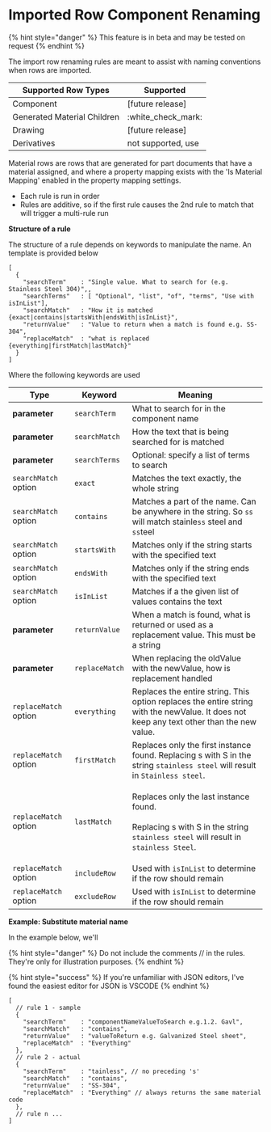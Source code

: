 # Imported Row Component Renaming

{% hint style="danger" %}
This feature is in beta and may be tested on request
{% endhint %}

The import row renaming rules are meant to assist with naming conventions when rows are imported.

| Supported Row Types         | Supported            |
| --------------------------- | -------------------- |
| Component                   | \[future release]    |
| Generated Material Children | :white\_check\_mark: |
| Drawing                     | \[future release]    |
| Derivatives                 | not supported, use   |

Material rows are rows that are generated for part documents that have a material assigned, and where a property mapping exists with the 'Is Material Mapping' enabled in the property mapping settings.



* Each rule is run in order
* Rules are additive, so if the first rule causes the 2nd rule to match that will trigger a multi-rule run

**Structure of a rule**&#x20;

The structure of a rule depends on keywords to manipulate the name. An template is provided below

```
[
  {  
    "searchTerm"    : "Single value. What to search for (e.g. Stainless Steel 304)",,
    "searchTerms"   : [ "Optional", "list", "of", "terms", "Use with isInList"],
    "searchMatch"   : "How it is matched {exact|contains|startsWith|endsWith|isInList}",
    "returnValue"   : "Value to return when a match is found e.g. SS-304",
    "replaceMatch"  : "what is replaced {everything|firstMatch|lastMatch}" 
  }
]
```

Where the following keywords are used

| Type                  | Keyword         | Meaning                                                                                                                                                         |
| --------------------- | --------------- | --------------------------------------------------------------------------------------------------------------------------------------------------------------- |
| **parameter**         | `searchTerm`    | What to search for in the component name                                                                                                                        |
| **parameter**         | `searchMatch`   | How the text that is being searched for is matched                                                                                                              |
| **parameter**         | `searchTerms`   | Optional: specify a list of terms to search                                                                                                                     |
| `searchMatch` option  | `exact`         | Matches the text exactly, the whole string                                                                                                                      |
| `searchMatch` option  | `contains`      | Matches a part of the name. Can be anywhere in the string. So `ss` will match stainle`ss` steel and `ss`teel                                                    |
| `searchMatch` option  | `startsWith`    | Matches only if the string starts with the specified text                                                                                                       |
| `searchMatch` option  | `endsWith`      | Matches only if the string ends with the specified text                                                                                                         |
| `searchMatch` option  | `isInList`      | Matches if a the given list of values contains the text                                                                                                         |
| **parameter**         | `returnValue`   | When a match is found, what is returned or used as a replacement value. This must be a string                                                                   |
| **parameter**         | `replaceMatch`  | When replacing the oldValue with the newValue, how is replacement handled                                                                                       |
| `replaceMatch` option | `everything`    | Replaces the entire string. This option replaces the entire string with the newValue. It does not keep any text other than the new value.                       |
| `replaceMatch` option | `firstMatch`    | Replaces only the first instance found. Replacing s with S in the string `stainless steel` will result in `Stainless steel`.                                    |
| `replaceMatch` option | `lastMatch`     | <p>Replaces only the last instance found.<br><br>Replacing s with S in the string <code>stainless steel</code> will result in <code>stainless Steel</code>.</p> |
| `replaceMatch` option | `includeRow`    | Used with `isInList` to determine if the row should remain                                                                                                      |
| `replaceMatch` option | `excludeRow`    | Used with `isInList` to determine if the row should remain                                                                                                      |

**Example: Substitute material name**&#x20;

In the example below, we'll

{% hint style="danger" %}
Do not include the comments // in the rules. They're only for illustration purposes.
{% endhint %}

{% hint style="success" %}
If you're unfamiliar with JSON editors, I've found the easiest editor for JSON is VSCODE&#x20;
{% endhint %}

```json5
[
  // rule 1 - sample
  {  
    "searchTerm"    : "componentNameValueToSearch e.g.1.2. Gavl",
    "searchMatch"   : "contains",
    "returnValue"   : "valueToReturn e.g. Galvanized Steel sheet",
    "replaceMatch"  : "Everything" 
  },
  // rule 2 - actual
  {  
    "searchTerm"    : "tainless", // no preceding 's'
    "searchMatch"   : "contains",
    "returnValue"   : "SS-304",
    "replaceMatch"  : "Everything" // always returns the same material code
  },
  // rule n ... 
]

```
